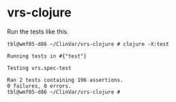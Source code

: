 # vrs-clojure

Run the tests like this.

``` shell
tbl@wmf05-d86 ~/ClinVar/vrs-clojure # clojure -X:test

Running tests in #{"test"}

Testing vrs.spec-test

Ran 2 tests containing 196 assertions.
0 failures, 0 errors.
tbl@wmf05-d86 ~/ClinVar/vrs-clojure #
```
